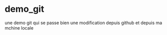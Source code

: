 # demo_git
une demo git qui se passe bien 
une modification depuis github
et depuis ma mchine locale
